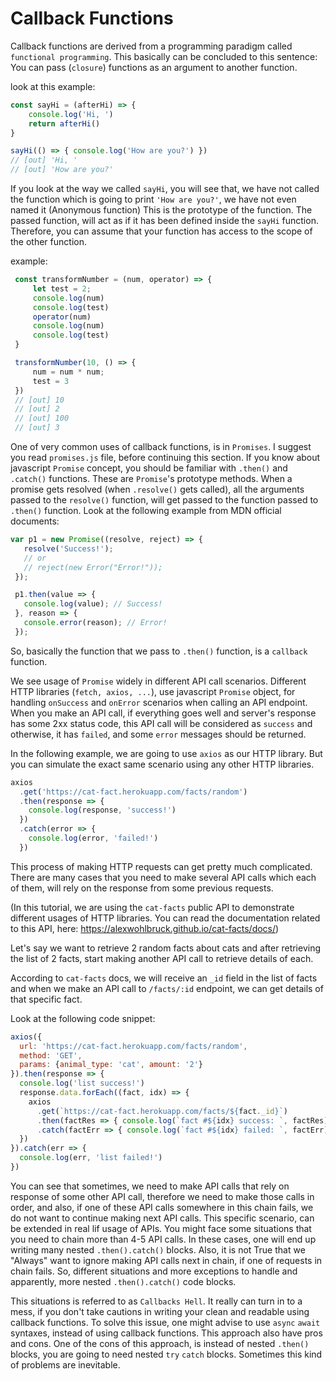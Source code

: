 # Callback Functions
Callback functions are derived from a programming paradigm called
`functional programming`. This basically can be concluded to this sentence:
You can pass (`closure`) functions as an argument to another function.

look at this example:

```javascript
const sayHi = (afterHi) => {
    console.log('Hi, ')
    return afterHi()
}

sayHi(() => { console.log('How are you?') })
// [out] 'Hi, '
// [out] 'How are you?'
```


If you look at the way we called `sayHi`, you will see that, we have not called
the function which is going to print `'How are you?'`, we have not even named it (Anonymous function)
This is the prototype of the function. The passed function, will act as if it has been defined
inside the `sayHi` function. Therefore, you can assume that your function has access to the scope
of the other function.

example:

```javascript
 const transformNumber = (num, operator) => {
     let test = 2;
     console.log(num)
     console.log(test)
     operator(num)
     console.log(num)
     console.log(test)
 }

 transformNumber(10, () => {
     num = num * num;
     test = 3
 })
 // [out] 10
 // [out] 2
 // [out] 100
 // [out] 3
```

 One of very common uses of callback functions, is in `Promises`.
 I suggest you read `promises.js` file, before continuing this section.
 If you know about javascript `Promise` concept, you should be familiar with
 `.then()` and `.catch()` functions. These are `Promise`'s prototype methods.
 When a promise gets resolved (when `.resolve()` gets called), all the arguments
 passed to the `resolve()` function, will get passed to the function passed to `.then()`
 function. Look at the following example from MDN official documents:

 ```javascript
 var p1 = new Promise((resolve, reject) => {
    resolve('Success!');
    // or
    // reject(new Error("Error!"));
  });

  p1.then(value => {
    console.log(value); // Success!
  }, reason => {
    console.error(reason); // Error!
  });
```

So, basically the function that we pass to `.then()` function, is a `callback` function.

We see usage of `Promise` widely in different API call scenarios.
Different HTTP libraries (`fetch, axios, ...`), use javascript `Promise` object,
for handling `onSuccess` and `onError` scenarios when calling an API endpoint.
When you make an API call, if everything goes well and server's response has some
2xx status code, this API call will be considered as `success` and otherwise, it has `failed`,
and some `error` messages should be returned.

In the following example, we are going to use `axios` as our HTTP library.
But you can simulate the exact same scenario using any other HTTP libraries.


```javascript
axios
  .get('https://cat-fact.herokuapp.com/facts/random')
  .then(response => {
    console.log(response, 'success!')
  })
  .catch(error => {
    console.log(error, 'failed!')
  })
```

This process of making HTTP requests can get pretty much complicated.
There are many cases that you need to make several API calls which each
of them, will rely on the response from some previous requests.

(In this tutorial, we are using the `cat-facts` public API to demonstrate
 different usages of HTTP libraries. You can read the documentation related
 to this API, here: https://alexwohlbruck.github.io/cat-facts/docs/)

Let's say we want to retrieve 2 random facts about cats and after retrieving
the list of 2 facts, start making another API call to retrieve details of each.

According to `cat-facts` docs, we will receive an `_id` field in the list of facts
and when we make an API call to `/facts/:id` endpoint, we can get details of that specific fact.

Look at the following code snippet:

```javascript
axios({
  url: 'https://cat-fact.herokuapp.com/facts/random',
  method: 'GET',
  params: {animal_type: 'cat', amount: '2'}
}).then(response => {
  console.log('list success!')
  response.data.forEach((fact, idx) => {
    axios
      .get(`https://cat-fact.herokuapp.com/facts/${fact._id}`)
      .then(factRes => { console.log(`fact #${idx} success: `, factRes) })
      .catch(factErr => { console.log(`fact #${idx} failed: `, factErr) })
  })
}).catch(err => {
  console.log(err, 'list failed!')
})
```

You can see that sometimes, we need to make API calls that rely on
response of some other API call, therefore we need to make those calls
in order, and also, if one of these API calls somewhere in this chain fails,
we do not want to continue making next API calls.
This specific scenario, can be extended in real lif usage of APIs. You might
face some situations that you need to chain more than 4-5 API calls. In these
cases, one will end up writing many nested `.then().catch()` blocks. Also,
it is not True that we "Always" want to ignore making API calls next in chain,
if one of requests in chain fails. So, different situations and more exceptions
to handle and apparently, more nested `.then().catch()` code blocks.

This situations is referred to as `Callbacks Hell`. It really can turn in to a
mess, if you don't take cautions in writing your clean and readable using callback
functions. To solve this issue, one might advise to use `async` `await` syntaxes,
instead of using callback functions. This approach also have pros and cons. One of
the cons of this approach, is instead of nested `.then()` blocks, you are going to
need nested `try` `catch` blocks. Sometimes this kind of problems are inevitable.
